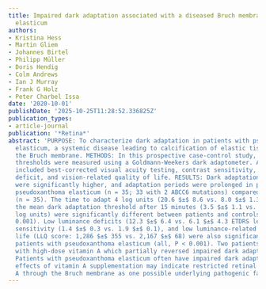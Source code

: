 ```yaml
---
title: Impaired dark adaptation associated with a diseased Bruch membrane in pseudoxanthoma
  elasticum
authors:
- Kristina Hess
- Martin Gliem
- Johannes Birtel
- Philipp Müller
- Doris Hendig
- Colm Andrews
- Ian J Murray
- Frank G Holz
- Peter Charbel Issa
date: '2020-10-01'
publishDate: '2025-10-25T11:28:52.336825Z'
publication_types:
- article-journal
publication: '*Retina*'
abstract: 'PURPOSE: To characterize dark adaptation in patients with pseudoxanthoma
  elasticum, a systemic disease leading to calcification of elastic tissue including
  the Bruch membrane. METHODS: In this prospective case-control study, dark adaptation
  thresholds were measured using a Goldmann-Weekers dark adaptometer. Additional assessments
  included best-corrected visual acuity testing, contrast sensitivity, low luminance
  deficit, and vision-related quality of life. RESULTS: Dark adaptation thresholds
  were significantly higher, and adaptation periods were prolonged in patients with
  pseudoxanthoma elasticum (n = 35; 33 with 2 ABCC6 mutations) compared with controls
  (n = 35). The time to adapt 4 log units (20.6 $±$ 8.6 vs. 8.0 $±$ 1.3 minutes) and
  the mean dark adaptation threshold after 15 minutes (3.5 $±$ 1.1 vs. 1.8 $±$ 0.2
  log units) were significantly different between patients and controls (both P <
  0.001). Low luminance deficits (12.3 $±$ 6.4 vs. 6.1 $±$ 4.3 ETDRS letters), contrast
  sensitivity (1.4 $±$ 0.3 vs. 1.9 $±$ 0.1), and low luminance-related quality of
  life (LLQ score: 1,286 $±$ 355 vs. 2,167 $±$ 68) were also significantly worse in
  patients with pseudoxanthoma elasticum (all, P < 0.001). Two patients were treated
  with high-dose vitamin A which partially reversed impaired dark adaptation. CONCLUSION:
  Patients with pseudoxanthoma elasticum often have impaired dark adaptation. Positive
  effects of vitamin A supplementation may indicate restricted retinal access of vitamin
  A through the Bruch membrane as one possible underlying pathogenic factor.'
---
```

